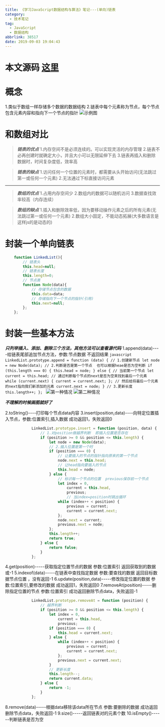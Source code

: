 ```yaml
---
title: 《学习JavaScript数据结构与算法》笔记---(单向)链表
category:
  - 技术笔记
tag:
  - JavaScript
  - 数据结构
abbrlink: 38517
date: 2019-09-03 19:04:43
---
```


# 本文源码 [这里](https://github.com/SHUAXINDIARY/demo/blob/master/js%E5%9F%BA%E7%A1%80%E7%9F%A5%E8%AF%86/%E5%85%B3%E4%BA%8E%E9%93%BE%E8%A1%A8.html)

# 概念

1.类似于数组一样存储多个数据的数据结构
2.链表中每个元素称为节点，每个节点包含元素内容和指向下一个节点的指针
![示例图](/img/linked.jpg)

<!-- more -->
# 和数组对比
>***链表的优点***
>1.内存空间不是必须连续的。可以实现灵活的内存管理
>2.链表不必再创建时就确定大小，并且大小可以无限延伸下去
>3.链表再插入和删除数据时，时间复杂度低，效率高

>***链表的缺点***
>1.访问任何一个位置的元素时，都需要从头开始访问(无法跳过第一或任何一个元素)
>2.无法通过下标直接访问元素

-----------------

>***数组的优点***
>1.占用内存空间少
>2.数组内的数据可以随机访问
>3.数据查找效率较高（内存连续）

>***数组的缺点***
>1.插入和删除效率低，因为要移动操作元素之后的所有元素(无法跳过第一或任何一个元素)
>2.数组大小固定，不能动态拓展(大多数语言是这样js的是动态的)

# 封装一个单向链表

```javascript
    function LinkedList(){
        // 链表头
        this.head=null;
        // 链表长度
        this.length=0;
        // 节点类 
        function Node(data){
            // 存储节点包含的数据
            this.data=data;
            // 存储指向下一个节点的指针(引用)
            this.next=null;
        };
    };
```

# 封装一些基本方法
***只列举插入、添加、删除三个方法，其他方法可以查看源代码***
1.append(data)----给链表尾部追加节点方法，参数:节点数据 不返回结果
    ```javascript
        LinkedList.prototype.append = function (data) {
            // 1.创建新节点
            let node = new Node(data);
            // 2.判断是否是第一个节点  也可以根据heae是否为空判断
            if (this.length === 0) {
                this.head = node;
            } else {
                // 当前第一个节点
                let current = this.head;
                // 通过判断每个节点的next是否为空来找到最后一个元素 
                while (current.next) {
                    current = current.next;
                };
                // 然后给将最后一个元素的next指向我们新添加的元素
                current.next = node;
            }
            // 3.更新长度
            this.length++;
        };
    ```
![第一种情况](/img/insert0.png)
![第二种情况](/img/insert1.png)

***不理解的时候画图就好了***

2.toString()----打印每个节点data内容
3.insert(position,data)----向特定位置插入节点，参数:位置索引,插入数据  成功返回1，失败返回0

```javascript
            LinkedList.prototype.insert = function (position, data) {
                // 1.对position做越界判断  即插入位置是否存在
                if (position >= 0 && position <= this.length) {
                    let node = new Node(data);
                    // 2.插入位置是第一个时
                    if (position === 0) {
                        // 让要插入的节点的指针指向原来的第一个节点
                        node.next = this.head;
                        // 让head指向要插入的节点
                        this.head = node;
                    } else {
                        // 标识每一个节点的位置  previous保存前一个节点 
                        let index = 0,
                            current = this.head,
                            previous;
                            // 当index=position时跳出循环
                        while (index++ < position) {
                            previous = current;
                            current = current.next;
                        };
                        node.next = current;
                        previous.next = node;
                    };
                    this.length++;
                    return true;
                } else {
                    return false;
                }
            };
```
4.get(position)-----获取指定位置节点的数据 参数:位置索引  返回获取到的数据或-1
5.indexof(data)-----在链表中查找指定数据 参数:要查找的数据 返回目标数据节点位置 ，没有返回-1
6.update(position,data)-----修改指定位置的数据 参数:位置索引,要修改的数据  成功返回1，失败返回0
7.removeAt(position)-----删除指定位置的节点 参数:位置索引 成功返回删除节点data，失败返回-1
```javascript
            LinkedList.prototype.removeAt = function (position) {
                // 越界判断
                if (position >= 0 && position <= this.length) {
                    let index = 0,
                        current = this.head,
                        previous;
                    if (position === 0) {
                        this.head = current.next;
                    } else {
                        while (index++ < position) {
                            previous = current;
                            current = current.next;
                        };
                        previous.next = current.next;
                    }
                    // 更新长度
                    this.length--;
                    return current.data;
                } else {
                    return -1;
                }
            };
```
8.remove(data)-----根据data移除该data所在节点 参数:要删除的数据 成功返回删除节点data，失败返回-1
9.size()-----返回链表对的元素个数
10.isEmpty()------判断链表是否为空